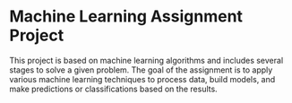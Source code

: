 # Machine Learning Assignment Project
This project is based on machine learning algorithms and includes several stages to solve a given problem. The goal of the assignment is to apply 
various machine learning techniques to process data, build models, and make predictions or classifications based on the results.

